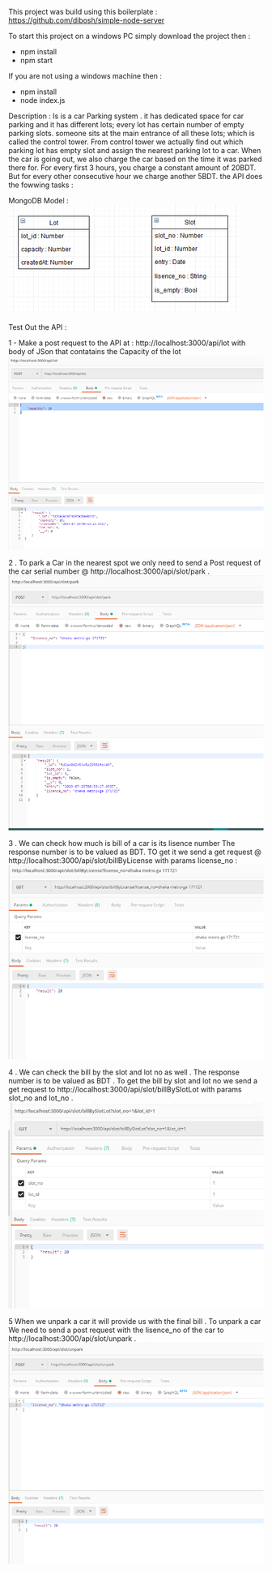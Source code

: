 This project was build using this boilerplate : https://github.com/dibosh/simple-node-server


To start this project on a windows PC simply download the project then :
- npm install 
- npm start  

If you are not using a windows machine then :
- npm install
- node index.js 


Description : 
Is is a car Parking system . it has  dedicated space for car parking and it has different lots; every lot has certain number of empty parking slots. someone sits at the main entrance of all these lots; which is called the control tower. From control tower we actually find out which parking lot has empty slot and assign the nearest parking lot to a car. When the car is going out, we also charge the car based on the time it was parked there for. For every first 3 hours, you charge a constant amount of 20BDT. But for every other consecutive hour we charge another 5BDT. the API does the fowwing tasks : 


MongoDB Model : 
![Loading MongoDB Model Screenshot ........ ](https://github.com/smizibon/car-parking/blob/master/model.PNG "MongoDB Model")


Test Out the API : 

1 - Make a post request to the API at : http://localhost:3000/api/lot with body of JSon that contatains the Capacity of the lot 
![Loading Creating a Lot Screenshot........ ](https://github.com/smizibon/car-parking/blob/master/car%20parking%20%20API/1.%20create%20a%20parking%20lot.PNG "Creating a lot")

2 . To park a Car in the nearest spot we only need to send a Post request of the car serial number @ http://localhost:3000/api/slot/park . 
![Loading Parking a car Screenshot........ ](https://github.com/smizibon/car-parking/blob/master/car%20parking%20%20API/2%20.%20park%20a%20car%20in%20slot.PNG "Parking a Vehicle|| car")


3 . We can check how much is bill of a car is its lisence number The response number is to be valued as BDT. TO get it we send a get request @ http://localhost:3000/api/slot/billByLicense with params  license_no : 
![Loading Get bill by lisence number Screenshot........ ](https://github.com/smizibon/car-parking/blob/master/car%20parking%20%20API/3%20.%20get%20bill%20by%20lisence%20number.PNG "Bill By Lisence Number")

4 . We can check the bill by the slot and lot no as well . The response number is to be valued as BDT . To get the bill by slot and lot no we send a get request to http://localhost:3000/api/slot/billBySlotLot with params slot_no and lot_no . 
![Loading Bill by Slot and Lot no Screenshot........ ](https://github.com/smizibon/car-parking/blob/master/car%20parking%20%20API/4%20get%20bill%20by%20slot%20and%20Lot.PNG "Bill by Slot and Lot no")


5 When we unpark a car it will provide us with the  final bill . To unpark a car We need to send a post request with the lisence_no of the car to http://localhost:3000/api/slot/unpark . 
![Loading Unpark a car Screenshot ........ ](https://github.com/smizibon/car-parking/blob/master/car%20parking%20%20API/5%20unpark%20a%20car.PNG "Unpark a car")
